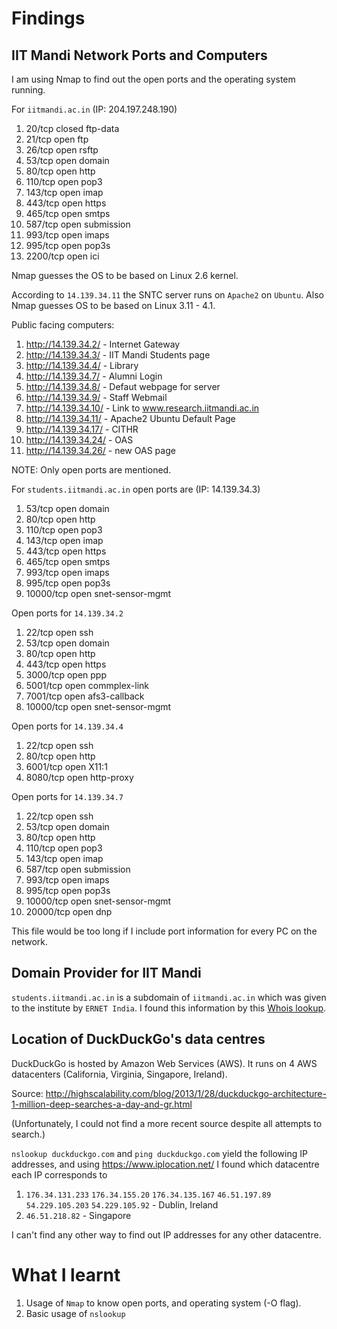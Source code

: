 # Findings

## IIT Mandi Network Ports and Computers

I am using Nmap to find out the open ports and the operating system running.

For `iitmandi.ac.in` (IP: 204.197.248.190) 

1. 20/tcp   closed ftp-data
2. 21/tcp    open   ftp
3. 26/tcp    open   rsftp
4. 53/tcp    open   domain
5. 80/tcp    open   http
6. 110/tcp   open   pop3
7. 143/tcp   open   imap
8. 443/tcp   open   https
9. 465/tcp   open   smtps
10. 587/tcp   open   submission
11. 993/tcp   open   imaps
12. 995/tcp   open   pop3s
13. 2200/tcp  open   ici

Nmap guesses the OS to be based on Linux 2.6 kernel.

According to `14.139.34.11` the SNTC server runs on `Apache2` on `Ubuntu`. Also Nmap guesses OS to be based on Linux 3.11 - 4.1.

Public facing computers:

1. http://14.139.34.2/ - Internet Gateway
2. http://14.139.34.3/ - IIT Mandi Students page
3. http://14.139.34.4/ - Library
4. http://14.139.34.7/ - Alumni Login
5. http://14.139.34.8/ - Defaut webpage for server
6. http://14.139.34.9/ - Staff Webmail
7. http://14.139.34.10/ - Link to www.research.iitmandi.ac.in
8. http://14.139.34.11/ - Apache2 Ubuntu Default Page
9. http://14.139.34.17/ - CITHR
10. http://14.139.34.24/ - OAS
11. http://14.139.34.26/ - new OAS page

NOTE: Only open ports are mentioned.

For `students.iitmandi.ac.in` open ports are (IP: 14.139.34.3)

1. 53/tcp    open   domain
2. 80/tcp    open   http
3. 110/tcp   open   pop3
4. 143/tcp   open   imap
5. 443/tcp   open   https
6. 465/tcp   open   smtps
7. 993/tcp   open   imaps
8. 995/tcp   open   pop3s
9. 10000/tcp open   snet-sensor-mgmt

Open ports for `14.139.34.2`

1. 22/tcp    open     ssh
2. 53/tcp    open     domain
3. 80/tcp    open     http
4. 443/tcp   open     https
5. 3000/tcp  open     ppp
6. 5001/tcp  open     commplex-link
7. 7001/tcp  open     afs3-callback
8. 10000/tcp open     snet-sensor-mgmt

Open ports for `14.139.34.4`

1. 22/tcp   open     ssh
2. 80/tcp   open     http
3. 6001/tcp open     X11:1
4. 8080/tcp open     http-proxy

Open ports for `14.139.34.7`

1. 22/tcp    open     ssh
2. 53/tcp    open     domain
3. 80/tcp    open     http
4. 110/tcp   open     pop3
5. 143/tcp   open     imap
6. 587/tcp   open     submission
7. 993/tcp   open     imaps
8. 995/tcp   open     pop3s
9. 10000/tcp open     snet-sensor-mgmt
10. 20000/tcp open     dnp

This file would be too long if I include port information for every PC on the network.

## Domain Provider for IIT Mandi

`students.iitmandi.ac.in` is a subdomain of `iitmandi.ac.in` which was given to the institute by `ERNET India`.
I found this information by this [Whois lookup](https://www.whois.com/whois/iitmandi.ac.in).


## Location of DuckDuckGo's data centres

DuckDuckGo is hosted by Amazon Web Services (AWS). It runs on 4 AWS datacenters (California, Virginia, Singapore, Ireland).

Source: http://highscalability.com/blog/2013/1/28/duckduckgo-architecture-1-million-deep-searches-a-day-and-gr.html

(Unfortunately, I could not find a more recent source despite all attempts to search.)

`nslookup duckduckgo.com` and `ping duckduckgo.com` yield the following IP addresses, and using https://www.iplocation.net/ I found which datacentre each IP corresponds to

1. `176.34.131.233` `176.34.155.20` `176.34.135.167` `46.51.197.89` `54.229.105.203` `54.229.105.92` - Dublin, Ireland
2. `46.51.218.82` - Singapore

I can't find any other way to find out IP addresses for any other datacentre.

# What I learnt

1. Usage of `Nmap` to know open ports, and operating system (-O flag).
2. Basic usage of `nslookup`

